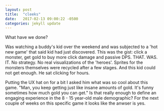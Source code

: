 ```yaml
---
layout: post
title:  "cleeks"
date:   2017-02-13 09:00:22 -0500
categories: jekyll update
---
```


What have we done? 

Was watching a buddy's kid over the weekend and was subjected to a 'hot new game' that said kid had just discovered. This was the gist: click a monster, get gold to buy more click damage and passive DPS. THAT. WAS. IT. No strategy. No real visualizations of the 'heroes'. Sprites for the monsters themselves were recycled after a few stages. And this kid could not get enough. He sat clicking for hours. 

Putting the UX hat on for a bit I asked him what was so cool about this game. 
"Man, you keep getting just like insane amounts of gold. It's funny sometimes how much gold you can get."
Is that really enough to define an engaging experience in the 8 - 15 year-old male demographic? For the next couple of weeks on this specific game it looks like the anwser is yes.  
